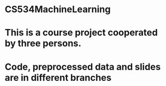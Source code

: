 # CS534MachineLearning


# This is a course project cooperated by three persons.
# Code, preprocessed data and slides are in different branches
